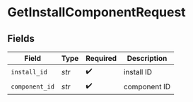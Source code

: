 # GetInstallComponentRequest


## Fields

| Field              | Type               | Required           | Description        |
| ------------------ | ------------------ | ------------------ | ------------------ |
| `install_id`       | *str*              | :heavy_check_mark: | install ID         |
| `component_id`     | *str*              | :heavy_check_mark: | component ID       |